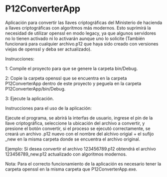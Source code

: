 # P12ConverterApp
Aplicación para convertir las llaves criptográficas del Ministerio de hacienda a llaves criptográficas con algoritmos más modernos. Esto suprimirá la necesidad de utilizar openssl en modo legacy, ya que algunos servidores no lo tienen activado ni lo activarán aunque uno lo solicite (También funcionará para cualquier archivo.p12 que haya sido creado con versiones viejas de openssl y deba ser actualizado).

Instrucciones:

1: Compile el proyecto para que se genere la carpeta bin/Debug.

2: Copie la carpeta openssl que se encuentra en la carpeta P12ConverterApp dentro de este proyecto y peguela en la carpeta P12ConverterApp/bin/Debug.

3: Ejecute la aplicación.

Instrucciones para el uso de la aplicación:

Ejecute el programa, se abrirá la interfas de usuario, ingrese el pin de la llave criptográfica, seleccione la ubicación del archivo a convertir, y presione el botón convertir, si el proceso se ejecutó correctamente, se creará un archivo .p12 nuevo con el nombre del alchivo origial + el sufijo _new en la misma carpeta donde se encuentra el archivo original.

Ejemplo: Si desea convertir el archivo 123456789.p12 obtendrá el archivo 123456789_new.p12 actualizado con algoritmos modernos.

Nota: Para el correcto funcionamiento de la aplicación es necesario tener la carpeta openssl en la misma carpeta que P12ConverterApp.exe.

